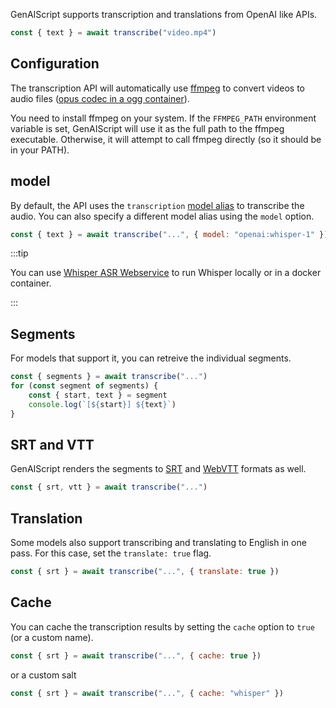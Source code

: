GenAIScript supports transcription and translations from OpenAI like APIs.

```js "transcribe"
const { text } = await transcribe("video.mp4")
```

## Configuration

The transcription API will automatically use [ffmpeg](https://ffmpeg.org/)
to convert videos to audio files ([opus codec in a ogg container](https://community.openai.com/t/whisper-api-increase-file-limit-25-mb/566754)).

You need to install ffmpeg on your system. If the `FFMPEG_PATH` environment variable is set,
GenAIScript will use it as the full path to the ffmpeg executable.
Otherwise, it will attempt to call ffmpeg directly
(so it should be in your PATH).

## model

By default, the API uses the `transcription` [model alias](/genaiscript/reference/scripts/model-aliases) to transcribe the audio.
You can also specify a different model alias using the `model` option.

```js "openai:whisper-1" wrap
const { text } = await transcribe("...", { model: "openai:whisper-1" })
```

:::tip

You can use [Whisper ASR Webservice](/genaiscript/getting-started/configuration/#whisperasr) to run Whisper locally
or in a docker container.

:::

## Segments

For models that support it, you can retreive the individual segments.

```js "{ segments }"
const { segments } = await transcribe("...")
for (const segment of segments) {
    const { start, text } = segment
    console.log(`[${start}] ${text}`)
}
```

## SRT and VTT

GenAIScript renders the segments to [SRT](https://en.wikipedia.org/wiki/SubRip)
and [WebVTT](https://developer.mozilla.org/en-US/docs/Web/API/WebVTT_API) formats as well.

```js
const { srt, vtt } = await transcribe("...")
```

## Translation

Some models also support transcribing and translating to English in one pass. For this case,
set the `translate: true` flag.

```js "translate: true"
const { srt } = await transcribe("...", { translate: true })
```

## Cache

You can cache the transcription results by setting the `cache` option to `true` (or a custom name).

```js "cache: true"
const { srt } = await transcribe("...", { cache: true })
```

or a custom salt

```js
const { srt } = await transcribe("...", { cache: "whisper" })
```